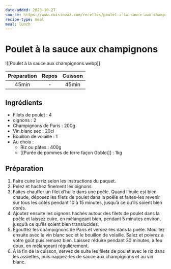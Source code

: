```yaml
---
date-added: 2023-10-27
source: https://www.cuisineaz.com/recettes/poulet-a-la-sauce-aux-champignons-11245.aspx
recipe-type: meal
meal: lunch
---
```


# Poulet à la sauce aux champignons

![[Poulet à la sauce aux champignons.webp]]

| Préparation | Repos | Cuisson |
|:-----------:|:-----:|:-------:|
|    45min    |   -   |  45min  |

## Ingrédients

- Filets de poulet : 4
- oignons : 2
- Champignons de Paris : 200g
- Vin blanc sec : 20cl
- Bouillon de volaille : 1
- Au choix :
	- Riz ou pâtes : 400g
	- [[Purée de pommes de terre façon Goblot]] : 1kg

## Préparation

1. Faire cuire le riz selon les instructions du paquet.
2. Pelez et hachez finement les oignons.
3. Faites chauffer un filet d'huile dans une poêle. Quand l’huile est bien chaude, déposez les filets de poulet dans la poêle et faites-les revenir sur tous les côtés pendant 10 à 15 minutes, jusqu’à ce qu’ils soient bien dorés.
4. Ajoutez ensuite les oignons hachés autour des filets de poulet dans la poêle et laissez cuire, en mélangeant bien, pendant 5 minutes environ, jusqu’à ce qu’ils soient bien translucides.
5. Égouttez les champignons de Paris et versez-les dans la poêle. Mouillez ensuite avec le vin blanc sec et le bouillon de volaille. Salez et poivrez à votre goût puis remuez bien. Laissez réduire pendant 30 minutes, à feu doux, en mélangeant régulièrement.
6. À la fin de la cuisson, servez de suite les filets de poulet avec le riz dans les assiettes, puis nappez-les de sauce aux champignons et au vin blanc.

